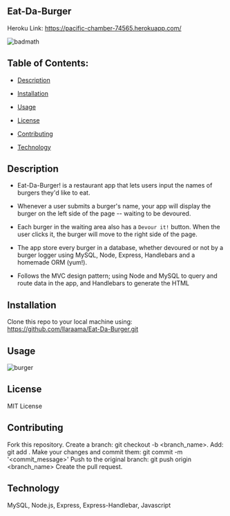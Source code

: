 ## Eat-Da-Burger 

Heroku Link: https://pacific-chamber-74565.herokuapp.com/

![badmath](https://img.shields.io/github/languages/top/llaraama/Eat-Da-Burger)
 
 ## Table of Contents:
  * [Description](#Description)
  
  * [Installation](#Installation)

  * [Usage](#Usage)

  * [License](#License)

  * [Contributing](#Contributing)

  * [Technology](#Technology)


## Description

* Eat-Da-Burger! is a restaurant app that lets users input the names of burgers they'd like to eat.

* Whenever a user submits a burger's name, your app will display the burger on the left side of the page -- waiting to be devoured.

* Each burger in the waiting area also has a `Devour it!` button. When the user clicks it, the burger will move to the right side of the page.

* The app store every burger in a database, whether devoured or not by a burger logger using MySQL, Node, Express, Handlebars and a homemade ORM (yum!).

* Follows the MVC design pattern; using Node and MySQL to query and route data in the app, and Handlebars to generate the HTML


## Installation
Clone this repo to your local machine using: https://github.com/llaraama/Eat-Da-Burger.git

## Usage
![burger](https://user-images.githubusercontent.com/62354759/94467409-e98a3780-0190-11eb-8409-2493c6ff7dfb.gif)

## License 
MIT License 

## Contributing 
Fork this repository. Create a branch: git checkout -b <branch_name>. Add: git add . Make your changes and commit them: git commit -m '<commit_message>' Push to the original branch: git push origin <branch_name> Create the pull request.

## Technology 
MySQL, Node.js, Express, Express-Handlebar, Javascript
